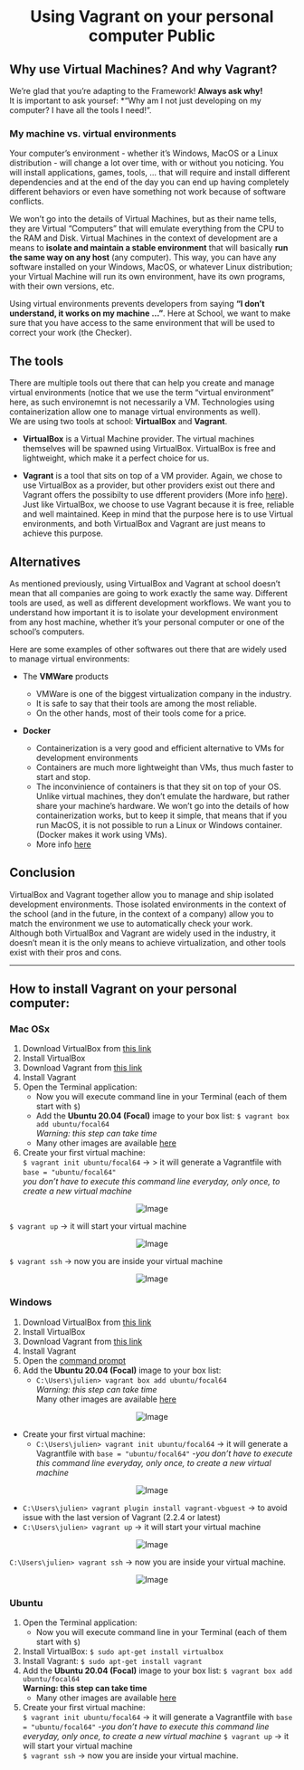 
<h1><p align="center"> Using Vagrant on your personal computer Public </h1></p></font>

## Why use Virtual Machines? And why Vagrant?
We’re glad that you’re adapting to the Framework! **Always ask why!**  
It is important to ask yoursef: *“Why am I not just developing on my computer? I have all the tools I need!”.

### My machine vs. virtual environments
Your computer’s environment - whether it’s Windows, MacOS or a Linux distribution - will change a lot over time, with or without you noticing. You will install applications, games, tools, … that will require and install different dependencies and at the end of the day you can end up having completely different behaviors or even have something not work because of software conflicts.

We won’t go into the details of Virtual Machines, but as their name tells, they are Virtual “Computers” that will emulate everything from the CPU to the RAM and Disk. Virtual Machines in the context of development are a means to **isolate and maintain a stable environment** that will basically **run the same way on any host** (any computer). This way, you can have any software installed on your Windows, MacOS, or whatever Linux distribution; your Virtual Machine will run its own environment, have its own programs, with their own versions, etc.

Using virtual environments prevents developers from saying **“I don’t understand, it works on my machine …”**. Here at School, we want to make sure that you have access to the same environment that will be used to correct your work (the Checker).

## The tools
There are multiple tools out there that can help you create and manage virtual environments (notice that we use the term “virtual environment” here, as such environemnt is not necessarily a VM. Technologies using containerization allow one to manage virtual environments as well).  
We are using two tools at school: **VirtualBox** and **Vagrant**.

- **VirtualBox** is a Virtual Machine provider. The virtual machines themselves will be spawned using VirtualBox. VirtualBox is free and lightweight, which make it a perfect choice for us.

- **Vagrant** is a tool that sits on top of a VM provider. Again, we chose to use VirtualBox as a provider, but other providers exist out there and Vagrant offers the possibilty to use dfferent providers (More info [here](https://developer.hashicorp.com/vagrant/docs/providers)). Just like VirtualBox, we choose to use Vagrant because it is free, reliable and well maintained. Keep in mind that the purpose here is to use Virtual environments, and both VirtualBox and Vagrant are just means to achieve this purpose.

## Alternatives
As mentioned previously, using VirtualBox and Vagrant at school doesn’t mean that all companies are going to work exactly the same way. Different tools are used, as well as different development workflows. We want you to understand how important it is to isolate your development environment from any host machine, whether it’s your personal computer or one of the school’s computers.

Here are some examples of other softwares out there that are widely used to manage virtual environments:

- The **VMWare** products 
  - VMWare is one of the biggest virtualization company in the industry.  
  - It is safe to say that their tools are among the most reliable.  
  - On the other hands, most of their tools come for a price.

- **Docker**  
  - Containerization is a very good and efficient alternative to VMs for development environments  
  - Containers are much more lightweight than VMs, thus much faster to start and stop.  
  - The inconvinience of containers is that they sit on top of your OS. Unlike virtual machines, they don’t emulate the hardware, but rather share your machine’s hardware. We won’t go into the details of how containerization works, but to keep it simple, that means that if you run MacOS, it is not possible to run a Linux or Windows container. (Docker makes it work using VMs).  
  - More info [here](https://developer.hashicorp.com/vagrant/intro/vs)

## Conclusion
VirtualBox and Vagrant together allow you to manage and ship isolated development environments. Those isolated environments in the context of the school (and in the future, in the context of a company) allow you to match the environment we use to automatically check your work.  
Although both VirtualBox and Vagrant are widely used in the industry, it doesn’t mean it is the only means to achieve virtualization, and other tools exist with their pros and cons.

---

## How to install Vagrant on your personal computer:

### Mac OSx
1. Download VirtualBox from [this link](https://www.virtualbox.org/wiki/Downloads)
2. Install VirtualBox
3. Download Vagrant from [this link](https://developer.hashicorp.com/vagrant/install)
4. Install Vagrant
5. Open the Terminal application:  
    - Now you will execute command line in your Terminal (each of them start with `$`)
    - Add the **Ubuntu 20.04 (Focal)** image to your box list:  `$ vagrant box add ubuntu/focal64`  
        *Warning: this step can take time*  
    - Many other images are available [here](https://portal.cloud.hashicorp.com/vagrant/discover)
7. Create your first virtual machine:  
   `$ vagrant init ubuntu/focal64` → > it will generate a Vagrantfile with `base = "ubuntu/focal64"`  
   *you don’t have to execute this command line everyday, only once, to create a new virtual machine*

<p align="center">
  <img src="https://github.com/user-attachments/assets/6f82fe1c-655e-41a0-9770-7f9671a10fd6" alt="Image"/>
</p>

   `$ vagrant up` → it will start your virtual machine  

<p align="center">
  <img src="https://github.com/user-attachments/assets/1e9d7ce8-bd76-47ab-bb0c-ee0924db2fb0" alt="Image"/>
</p>

   `$ vagrant ssh` → now you are inside your virtual machine

<p align="center">
  <img src="https://github.com/user-attachments/assets/2c0562b0-5ecc-4bb8-ab95-2e0a215bf496" alt="Image"/>
</p>

### Windows
1. Download VirtualBox from [this link](https://www.virtualbox.org/wiki/Downloads)
2. Install VirtualBox
3. Download Vagrant from [this link](https://developer.hashicorp.com/vagrant/installs)
4. Install Vagrant
5. Open the [command prompt](https://www.lifewire.com/how-to-open-command-prompt-2618089)
6. Add the **Ubuntu 20.04 (Focal)** image to your box list:  
   - `C:\Users\julien> vagrant box add ubuntu/focal64`  
   *Warning: this step can take time*  
    Many other images are available [here](https://portal.cloud.hashicorp.com/vagrant/discover)

  <p align="center">
  <img src="https://github.com/user-attachments/assets/2b7f4bcf-0c43-4762-a2b1-5548a4127f74" alt="Image"/>
</p>

  - Create your first virtual machine:  
    - `C:\Users\julien> vagrant init ubuntu/focal64` → it will generate a Vagrantfile with `base = "ubuntu/focal64"` 
    *-you don’t have to execute this command line everyday, only once, to create a new virtual machine*

<p align="center">
  <img src="https://github.com/user-attachments/assets/fc321377-21c6-498d-a514-9b9c4f8b1591" alt="Image"/>
</p>

   - `C:\Users\julien> vagrant plugin install vagrant-vbguest` → to avoid issue with the last version of Vagrant (2.2.4 or latest)  
   - `C:\Users\julien> vagrant up` → it will start your virtual machine
<p align="center">
  <img src="https://github.com/user-attachments/assets/1d9c2af2-68ba-45e4-88e2-ceb2f163d80e" alt="Image"/>
</p>

   `C:\Users\julien> vagrant ssh` → now you are inside your virtual machine.

<p align="center">
  <img src="https://github.com/user-attachments/assets/419ec2ea-2c03-4af6-965d-aa107695d66d" alt="Image"/>
</p>


### Ubuntu
1. Open the Terminal application:  
   - Now you will execute command line in your Terminal (each of them start with `$`)
2. Install VirtualBox:  `$ sudo apt-get install virtualbox`
3. Install Vagrant:  `$ sudo apt-get install vagrant`
4. Add the **Ubuntu 20.04 (Focal)** image to your box list: `$ vagrant box add ubuntu/focal64`  
   **Warning: this step can take time**  
   - Many other images are available [here](https://portal.cloud.hashicorp.com/vagrant/discover)
5. Create your first virtual machine:  
   `$ vagrant init ubuntu/focal64` → it will generate a Vagrantfile with `base = "ubuntu/focal64"` 
    *-you don’t have to execute this command line everyday, only once, to create a new virtual machine*
   `$ vagrant up` → it will start your virtual machine  
   `$ vagrant ssh` → now you are inside your virtual machine.

